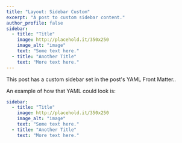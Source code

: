 ```yaml
---
title: "Layout: Sidebar Custom"
excerpt: "A post to custom sidebar content."
author_profile: false
sidebar:
  - title: "Title"
    image: http://placehold.it/350x250
    image_alt: "image"
    text: "Some text here."
  - title: "Another Title"
    text: "More text here."
---
```


This post has a custom sidebar set in the post's YAML Front Matter..

An example of how that YAML could look is:

```yaml
sidebar:
  - title: "Title"
    image: http://placehold.it/350x250
    image_alt: "image"
    text: "Some text here."
  - title: "Another Title"
    text: "More text here."
```
